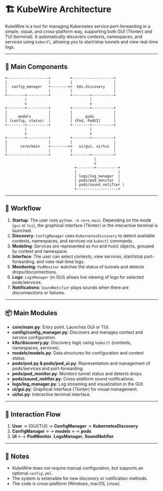# 🏗️ KubeWire Architecture

KubeWire is a tool for managing Kubernetes service port-forwarding in a simple, visual, and cross-platform way, supporting both GUI (Tkinter) and TUI (terminal). It automatically discovers contexts, namespaces, and services using `kubectl`, allowing you to start/stop tunnels and view real-time logs.

---

## 🧩 Main Components

```
+-------------------+         +-------------------+
|                   |         |                   |
|  config_manager   +-------->+  k8s.discovery    |
|                   |         |                   |
+--------+----------+         +--------+----------+
         |                             |
         v                             v
+--------+----------+         +--------+----------+
|                   |         |                   |
|     models        |         |      pods         |
| (config, status)  |         | (Pod, PodUI)      |
+--------+----------+         +--------+----------+
         |                             |
         v                             v
+--------+----------+         +--------+----------+
|                   |         |                   |
|      core/main    +-------->+   ui/gui, ui/tui  |
|                   |         |                   |
+-------------------+         +--------+----------+
                                         |
                                         v
                                +--------+----------+
                                |                   |
                                | logs/log_manager  |
                                | pods/pod_monitor  |
                                | pods/sound_notifier |
                                +-------------------+
```

---

## 🚦 Workflow

1. **Startup**: The user runs `python -m core.main`. Depending on the mode (`gui` or `tui`), the graphical interface (Tkinter) or the interactive terminal is launched.
2. **Discovery**: `ConfigManager` uses `KubernetesDiscovery` to detect available contexts, namespaces, and services via `kubectl` commands.
3. **Modeling**: Services are represented as `Pod` and `PodUI` objects, grouped by context and namespace.
4. **Interface**: The user can select contexts, view services, start/stop port-forwarding, and view real-time logs.
5. **Monitoring**: `PodMonitor` watches the status of tunnels and detects drops/disconnections.
6. **Logs**: `LogsManager` (in GUI) allows live viewing of logs for selected pods/services.
7. **Notifications**: `SoundNotifier` plays sounds when there are disconnections or failures.

---

## 📦 Main Modules

- **core/main.py**: Entry point. Launches GUI or TUI.
- **config/config_manager.py**: Discovers and manages context and service configuration.
- **k8s/discovery.py**: Discovery logic using `kubectl` (contexts, namespaces, services).
- **models/models.py**: Data structures for configuration and context status.
- **pods/pod.py & pods/pod_ui.py**: Representation and management of pods/services and port-forwarding.
- **pods/pod_monitor.py**: Monitors tunnel status and detects drops.
- **pods/sound_notifier.py**: Cross-platform sound notifications.
- **logs/log_manager.py**: Log streaming and visualization in the GUI.
- **ui/gui.py**: Graphical interface (Tkinter) for visual management.
- **ui/tui.py**: Interactive terminal interface.

---

## 🔗 Interaction Flow

1. **User** → (GUI/TUI) → **ConfigManager** → **KubernetesDiscovery**
2. **ConfigManager** ←→ **models** ←→ **pods**
3. **UI** ←→ **PodMonitor**, **LogsManager**, **SoundNotifier**

---

## 📝 Notes
- KubeWire does not require manual configuration, but supports an optional `config.yml`.
- The system is extensible for new discovery or notification methods.
- The code is cross-platform (Windows, macOS, Linux). 